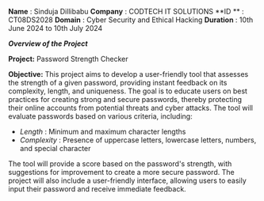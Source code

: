 **Name**      : Sinduja Dillibabu
**Company**   : CODTECH IT SOLUTIONS
**ID **       : CT08DS2028
**Domain**    : Cyber Security and Ethical Hacking
**Duration**  : 10th June 2024 to 10th July 2024

_**Overview of the Project**_

**Project:** 
            Password Strength Checker

**Objective:** 
            This project aims to develop a user-friendly tool that assesses the strength of a given password, providing instant feedback on its complexity, length, and uniqueness.
            The goal is to educate users on best practices for creating strong and secure passwords, thereby protecting their online accounts from potential threats and cyber attacks. 
            The tool will evaluate passwords based on various criteria, including:

* _Length_      : Minimum and maximum character lengths
* _Complexity_  : Presence of uppercase letters, lowercase letters, numbers, and special character

The tool will provide a score based on the password's strength, with suggestions for improvement to create a more secure password. 
The project will also include a user-friendly interface, allowing users to easily input their password and receive immediate feedback.
